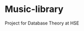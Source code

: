 # Music-library
Project for Database Theory at HSE

<object data= "https://vk.com/doc516891412_614920382?hash=1e3d7485bc9fd291ac&dl=c76abdedefc665875d.pdf" type= "application/pdf" width="100%">

